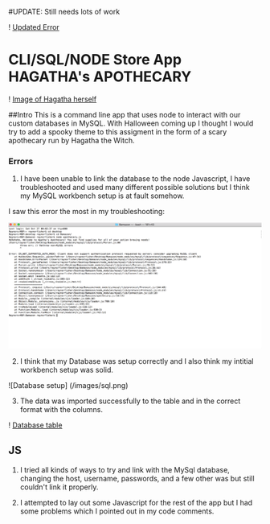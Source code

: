 #UPDATE: 
Still needs lots of work

! [Updated Error](/images/update.png)



# CLI/SQL/NODE Store App HAGATHA's APOTHECARY
! [Image of Hagatha herself](/images/Hagatha.png)

##Intro
This is a command line app that uses node to interact with our custom databases in MySQL. With Halloween coming up I thought I would try to add a spooky theme to this assigment in the form of a scary apothecary run by Hagatha the Witch. 

### Errors
1. I have been unable to link the database to the node Javascript, I have troubleshooted and used many different possible solutions but I think my MySQL workbench setup is at fault somehow. 

I saw this error the most in my troubleshooting: 

![Error screenshot](/images/error.png)

2. I think that my Database was setup correctly and I also think my intitial workbench setup was solid. 

![Database setup] (/images/sql.png)

3. The data was imported successfully to the table and in the correct format with the columns. 

! [Database table](/images/stock.png)

## JS

1. I tried all kinds of ways to try and link with the MySql database, changing the host, username, passwords, and a few other was but still couldn't link it properly. 

2. I attempted to lay out some Javascript for the rest of the app but I had some problems which I pointed out in my code comments. 